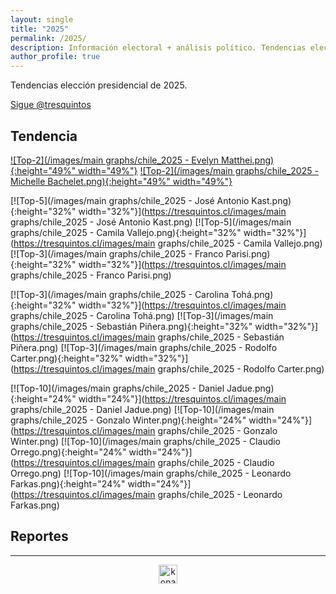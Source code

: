 ```yaml
---
layout: single
title: "2025"
permalink: /2025/
description: Información electoral + análisis político. Tendencias elección presidencial 2025.
author_profile: true
---
```


Tendencias elección presidencial de 2025.

<a href="https://twitter.com/tresquintos?ref_src=twsrc%5Etfw" class="twitter-follow-button" data-show-count="false">Sigue @tresquintos</a><script async src="https://platform.twitter.com/widgets.js" charset="utf-8"></script>

## Tendencia

[![Top-2](/images/main graphs/chile_2025 - Evelyn Matthei.png){:height="49%" width="49%"}](https://tresquintos.cl/reports/2025%20-%20Evelyn%20Matthei%20(es).pdf) [![Top-2](/images/main graphs/chile_2025 - Michelle Bachelet.png){:height="49%" width="49%"}](https://tresquintos.cl/reports/2025%20-%20Michelle%20Bachelet%20(es).pdf)

[![Top-5](/images/main graphs/chile_2025 - José Antonio Kast.png){:height="32%" width="32%"}](https://tresquintos.cl/images/main graphs/chile_2025 - José Antonio Kast.png) [![Top-5](/images/main graphs/chile_2025 - Camila Vallejo.png){:height="32%" width="32%"}](https://tresquintos.cl/images/main graphs/chile_2025 - Camila Vallejo.png) [![Top-3](/images/main graphs/chile_2025 - Franco Parisi.png){:height="32%" width="32%"}](https://tresquintos.cl/images/main graphs/chile_2025 - Franco Parisi.png) 


[![Top-3](/images/main graphs/chile_2025 - Carolina Tohá.png){:height="32%" width="32%"}](https://tresquintos.cl/images/main graphs/chile_2025 - Carolina Tohá.png) [![Top-3](/images/main graphs/chile_2025 - Sebastián Piñera.png){:height="32%" width="32%"}](https://tresquintos.cl/images/main graphs/chile_2025 - Sebastián Piñera.png) [![Top-3](/images/main graphs/chile_2025 - Rodolfo Carter.png){:height="32%" width="32%"}](https://tresquintos.cl/images/main graphs/chile_2025 - Rodolfo Carter.png) 


[![Top-10](/images/main graphs/chile_2025 - Daniel Jadue.png){:height="24%" width="24%"}](https://tresquintos.cl/images/main graphs/chile_2025 - Daniel Jadue.png) [![Top-10](/images/main graphs/chile_2025 - Gonzalo Winter.png){:height="24%" width="24%"}](https://tresquintos.cl/images/main graphs/chile_2025 - Gonzalo Winter.png) [![Top-10](/images/main graphs/chile_2025 - Claudio Orrego.png){:height="24%" width="24%"}](https://tresquintos.cl/images/main graphs/chile_2025 - Claudio Orrego.png) [![Top-10](/images/main graphs/chile_2025 - Leonardo Farkas.png){:height="24%" width="24%"}](https://tresquintos.cl/images/main graphs/chile_2025 - Leonardo Farkas.png)


## Reportes


---

<!-- NES -->
<script src="/js/topsecret.js"></script>


<!-- NES -->
<style>
.aligncenter {
    text-align: center;
}
</style>
<p class="aligncenter">
    <img src="/images/nes.png" width="30" height="30" alt="konami" />
</p>


<!-- Favicon -->
<link rel="apple-touch-icon" sizes="180x180" href="/apple-touch-icon.png">
<link rel="icon" type="image/png" sizes="32x32" href="/favicon-32x32.png">
<link rel="icon" type="image/png" sizes="16x16" href="/favicon-16x16.png">
<link rel="manifest" href="/site.webmanifest">
<link rel="mask-icon" href="/safari-pinned-tab.svg" color="#5bbad5">
<meta name="msapplication-TileColor" content="#b91d47">
<meta name="theme-color" content="#ffffff">

